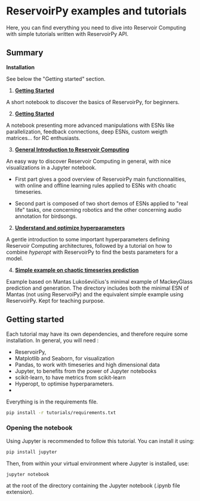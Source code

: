# ReservoirPy examples and tutorials

Here, you can find everything you need to dive into Reservoir Computing with simple tutorials written
with ReservoirPy API.

## Summary

**Installation**

See below the "Getting started" section.

1. **[Getting Started](./0-Getting_Started.ipynb)**

A short notebook to discover the basics of ReservoirPy, for beginners.

2. **[Getting Started](./1-Advanced_Features.ipynb)**

A notebook presenting more advanced manipulations with ESNs like parallelization,
feedback connections, deep ESNs, custom weigth matrices... for RC enthusiasts.

3. **[General Introduction to Reservoir Computing](./3-General_Introduction_to_Reservoir_Computing.ipynb)**

An easy way to discover Reservoir Computing in general, with nice visualizations in a Jupyter notebook.

- First part gives a good overview of ReservoirPy main functionnalities, with online and offline learning rules applied to ESNs
with choatic timeseries.

- Second part is composed of two short demos of ESNs applied to "real life" tasks, one concerning robotics and the other
concerning audio annotation for birdsongs.

2. **[Understand and optimize hyperparameters](4-Understand_and_optimize_hyperparameters.ipynb)**

A gentle introduction to some important hyperparameters defining Reservoir Computing architectures,
followed by a tutorial on how to combine *hyperopt* with ReservoirPy to find the bests parameters for a model.

4. **[Simple example on chaotic timeseries prediction](Simple%20Examples%20with%20Mackey-Glass)**

Example based on Mantas Lukoševičius's minimal example of MackeyGlass prediction and generation.
The directory includes both the minimal ESN of Mantas (not using ReservoiPy) and the equivalent simple example
using ReservoirPy. Kept for teaching purpose.

## Getting started

Each tutorial may have its own dependencies, and therefore require some installation.
In general, you will need :
- ReservoirPy,
- Matplotlib and Seaborn, for visualization
- Pandas, to work with timeseries and high dimensional data
- Jupyter, to benefits from the power of Jupyter notebooks
- scikit-learn, to have metrics from scikit-learn
- Hyperopt, to optimise hyperparameters.
-
Everything is in the requirements file.

```bash
pip install -r tutorials/requirements.txt
```

### Opening the notebook

Using Jupyter is recommended to follow this tutorial. You can install it using:

```bash
pip install jupyter
```

Then, from within your virtual environment where Jupyter is installed, use:

```bash
jupyter notebook
```
at the root of the directory containing the Jupyter notebook (.ipynb file extension).
